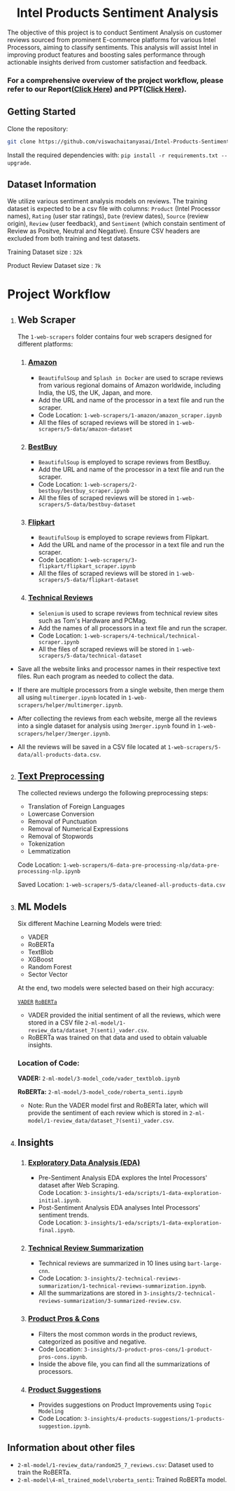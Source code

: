 <div align="center">
    <h1 align="center">Intel Products Sentiment Analysis</h1>
</div>

The objective of this project is to conduct Sentiment Analysis on customer reviews sourced from prominent E-commerce platforms for various Intel Processors, aiming to classify sentiments. This analysis will assist Intel in improving product features and boosting sales performance through actionable insights derived from customer satisfaction and feedback.

### For a comprehensive overview of the project workflow, please refer to our Report([Click Here](https://github.com/viswachaitanyasai/Intel-Products-Sentiment-Analysis/blob/main/Report.pdf)) and PPT([Click Here](https://bit.ly/4cMZMVI)).

## Getting Started
Clone the repository:
   ```bash
   git clone https://github.com/viswachaitanyasai/Intel-Products-Sentiment-Analysis.git
   ```

Install the required dependencies with: `pip install -r requirements.txt --upgrade`.

## Dataset Information

We utilize various sentiment analysis models on reviews. The training dataset is expected to be a csv file with columns: `Product` (Intel Processor names), `Rating` (user star ratings), `Date` (review dates), `Source` (review origin), `Review` (user feedback), and `Sentiment` (which constain sentiment of Review as Positve, Neutral and Negative). Ensure CSV headers are excluded from both training and test datasets.

Training Dataset size : `32k`

Product Review Dataset size : `7k`

# Project Workflow

1. ## Web Scraper
    The `1-web-scrapers` folder contains four web scrapers designed for different platforms:

    1. ### [Amazon](https://github.com/viswachaitanyasai/Intel-Products-Sentiment-Analysis/blob/main/1-web-scrapers/1-amazon/amazon_scraper.ipynb)
        * `BeautifulSoup` and `Splash in Docker` are used to scrape reviews from various regional domains of Amazon worldwide, including India, the US, the UK, Japan, and more.
        * Add the URL and name of the processor in a text file and run the scraper.
        * Code Location: `1-web-scrapers/1-amazon/amazon_scraper.ipynb`
        * All the files of scraped reviews will be stored in `1-web-scrapers/5-data/amazon-dataset`

    2. ### [BestBuy](https://github.com/viswachaitanyasai/Intel-Products-Sentiment-Analysis/blob/main/1-web-scrapers/2-bestbuy/bestbuy_scraper.ipynb)
        * `BeautifulSoup` is employed to scrape reviews from BestBuy.
        * Add the URL and name of the processor in a text file and run the scraper.
        * Code Location: `1-web-scrapers/2-bestbuy/bestbuy_scraper.ipynb`
        * All the files of scraped reviews will be stored in `1-web-scrapers/5-data/bestbuy-dataset`

    3. ### [Flipkart](https://github.com/viswachaitanyasai/Intel-Products-Sentiment-Analysis/blob/main/1-web-scrapers/3-flipkart/Flipkart_Scraper.ipynb)
        * `BeautifulSoup` is employed to scrape reviews from Flipkart.
        * Add the URL and name of the processor in a text file and run the scraper.
        * Code Location: `1-web-scrapers/3-flipkart/flipkart_scraper.ipynb`
        * All the files of scraped reviews will be stored in `1-web-scrapers/5-data/flipkart-dataset`

    4. ### [Technical Reviews](https://github.com/viswachaitanyasai/Intel-Products-Sentiment-Analysis/blob/main/1-web-scrapers/4-technical/technical-scraper.ipynb)
        * `Selenium` is used to scrape reviews from technical review sites such as Tom's Hardware and PCMag.
        * Add the names of all processors in a text file and run the scraper.
        * Code Location: `1-web-scrapers/4-technical/technical-scraper.ipynb`
        * All the files of scraped reviews will be stored in `1-web-scrapers/5-data/technical-dataset`

* Save all the website links and processor names in their respective text files. Run each program as needed to collect the data.

* If there are multiple processors from a single website, then merge them all using `multimerger.ipynb` located in `1-web-scrapers/helper/multimerger.ipynb`.

* After collecting the reviews from each website, merge all the reviews into a single dataset for analysis using `3merger.ipynb` found in `1-web-scrapers/helper/3merger.ipynb`.

* All the reviews will be saved in a CSV file located at `1-web-scrapers/5-data/all-products-data.csv`.

2. ## [Text Preprocessing](https://github.com/viswachaitanyasai/Intel-Products-Sentiment-Analysis/blob/main/1-web-scrapers/6-data-pre-processing-nlp/data-pre-processing-nlp.ipynb)

    The collected reviews undergo the following preprocessing steps:
    * Translation of Foreign Languages
    * Lowercase Conversion
    * Removal of Punctuation
    * Removal of Numerical Expressions
    * Removal of Stopwords
    * Tokenization
    * Lemmatization
    
    Code Location: `1-web-scrapers/6-data-pre-processing-nlp/data-pre-processing-nlp.ipynb`

    Saved Location: `1-web-scrapers/5-data/cleaned-all-products-data.csv`

3. ## ML Models

    Six different Machine Learning Models were tried:
    * VADER
    * RoBERTa
    * TextBlob
    * XGBoost
    * Random Forest
    * Sector Vector

    At the end, two models were selected based on their high accuracy:
    
    [`VADER`](https://github.com/viswachaitanyasai/Intel-Products-Sentiment-Analysis/blob/main/2-ml-model/3-model_code/vader_textblob.ipynb)
    [`RoBERTa`](https://github.com/viswachaitanyasai/Intel-Products-Sentiment-Analysis/blob/main/2-ml-model/3-model_code/roberta_senti.ipynb)

    * VADER provided the initial sentiment of all the reviews, which were stored in a CSV file `2-ml-model/1-review_data/dataset_7(senti)_vader.csv`.
    * RoBERTa was trained on that data and used to obtain valuable insights.

    ### Location of Code:
    **VADER:** `2-ml-model/3-model_code/vader_textblob.ipynb`

    **RoBERTa:** `2-ml-model/3-model_code/roberta_senti.ipynb`

    * Note: Run the VADER model first and RoBERTa later, which will provide the sentiment of each review which is stored in `2-ml-model/1-review_data/dataset_7(senti)_vader.csv`.

4. ## Insights

    1. ### [Exploratory Data Analysis (EDA)](https://github.com/viswachaitanyasai/Intel-Products-Sentiment-Analysis/blob/main/3-insights/1-eda/scripts)
        * Pre-Sentiment Analysis EDA explores the Intel Processors' dataset after Web Scraping. <br/>
        Code Location: `3-insights/1-eda/scripts/1-data-exploration-initial.ipynb`.
        * Post-Sentiment Analysis EDA  analyses Intel Processors' sentiment trends. <br/>
        Code Location: `3-insights/1-eda/scripts/1-data-exploration-final.ipynb`.
        
    2. ### [Technical Review Summarization](https://github.com/viswachaitanyasai/Intel-Products-Sentiment-Analysis/blob/main/3-insights/2-techical-reviews-summarization/1-technical-reviews-summarization.ipynb)
        * Technical reviews are summarized in 10 lines using `bart-large-cnn`.
        * Code Location: `3-insights/2-technical-reviews-summarization/1-technical-reviews-summarization.ipynb`.
        * All the summarizations are stored in `3-insights/2-technical-reviews-summarization/3-summarized-review.csv`.
    3. ### [Product Pros & Cons](https://github.com/viswachaitanyasai/Intel-Products-Sentiment-Analysis/blob/main/3-insights/3-product-pros-cons/1-product-pros-cons.ipynb)
        * Filters the most common words in the product reviews, categorized as positive and negative.
        * Code Location: `3-insights/3-product-pros-cons/1-product-pros-cons.ipynb`.
        * Inside the above file, you can find all the summarizations of processors.
    4. ### [Product Suggestions](https://github.com/viswachaitanyasai/Intel-Products-Sentiment-Analysis/blob/main/3-insights/4-products-suggestions/1-products-suggestion.ipynb)
        * Provides suggestions on Product Improvements using `Topic Modeling`
        * Code Location: `3-insights/4-products-suggestions/1-products-suggestion.ipynb`.

## Information about other files

* `2-ml-model/1-review_data/random25_7_reviews.csv`: Dataset used to train the RoBERTa.
* `2-ml-model\4-ml_trained_model\roberta_senti`: Trained RoBERTa model.